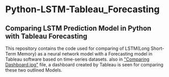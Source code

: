 # Python-LSTM-Tableau_Forecasting
## Comparing LSTM Prediction Model in Python with Tableau Forecasting
This repository contains the code used for comparing of LSTM(Long Short-Term Memory) as a neural network model with a Forecasting model in Tableau software based on time-series datasets.
also in 
<a target="_blank" rel="noopener noreferrer" href="https://github.com/shooka-z/Python-LSTM-Tableau_Forecasting/blob/main/Comparing%20Dashboard.jpg">"Comparing Dashboard.jpg"</a>
 file, a dashboard created by Tableau is seen for comparing these two outlined Models.

